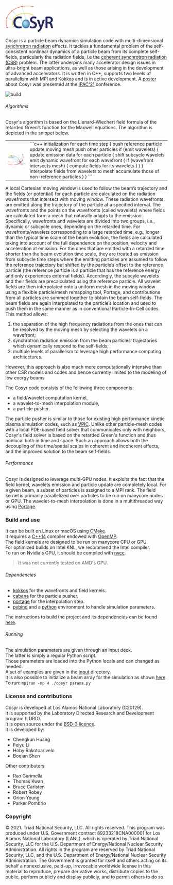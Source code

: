 

<img src="docs/logo.png?raw=true" alt="logo" width="150">

<!--###### Summary-->
Cosyr is a particle beam dynamics simulation code with multi-dimensional [synchrotron radiation](https://en.wikipedia.org/wiki/Synchrotron_radiation) effects. It tackles a fundamental problem of the self-consistent nonlinear dynamics of a particle beam from its complete self-fields, particularly the radiation fields, i.e the [coherent synchrotron radiation (CSR)](http://linkinghub.elsevier.com/retrieve/pii/S016890029700822X) problem. The latter underpins many accelerator design issues in ultra-bright beam applications, as well as those arising in the development of advanced accelerators. It is written in C++, supports two levels of parallelism with MPI and Kokkos and is in active development. A [poster](./docs/CSR_IPAC2021.pdf) about Cosyr was presented at the [IPAC'21](https://www.ipac21.org/index.php#) conference.

![build](https://github.com/lanl/cosyr/actions/workflows/main.yml/badge.svg)

###### Algorithms

Cosyr's algorithm is based on the Lienard-Wiechert field formula of the retarded Green’s function for the Maxwell equations. The algorithm is depicted in the snippet below.

<!--![Algorithm](./docs/algorithm.png)-->

<table>
<tr>
<td>
  <img src="docs/principle.png?raw=true" alt="logo" width="400">
</td>
<td>
```c++
initialization
for each time step {
  push reference particle
  update moving mesh
  push other particles
  if (emit wavelets) {
    update emission data
    for each particle {
      shift subcycle wavelets
      emit dynamic wavefront
      for each wavefront {
        if (wavefront intersects mesh) {
          compute fields for its wavelets
        }
      }
    }
    interpolate fields from wavelets to mesh
    accumulate those of non-reference particles
  } 
}
```
</td>
</tr>
</table>

A local Cartesian moving window is used to follow the beam’s trajectory and the fields (or potential) for each particle are calculated on the radiation wavefronts that intersect with moving window. These radiation wavefronts are emitted along the trajectory of the particle at a specified interval. The wavefronts and the points on the wavefronts (called wavelets) where fields are calculated form a mesh that naturally adapts to the emission. Specifically, wavefronts and wavelets are divided into two groups, i.e., dynamic or subcycle ones, depending on the retarded time. For wavefronts/wavelets corresponding to a large retarded time, e.g., longer than the typical time scale of the beam evolution, the fields are calculated taking into account of the full dependence on the position, velocity and acceleration at emission. For the ones that are emitted with a retarded time shorter than the beam evolution time scale, they are treated as emission from subcycle time steps where the emitting particles are assumed to follow the reference trajectory but shifted by the particle’s offset to the reference particle (the reference particle is a particle that has the reference energy and only experiences external fields). Accordingly, the subcyle wavelets and their fields are precalculated using the reference particle.   All wavelet fields are then interpolated onto a uniform mesh in the moving window using a flexible particle/mesh remapping tool, Portage, and contributions from all particles are summed together to obtain the beam self-fields. The beam fields are again interpolated to the particle’s location and used to push them in the same manner as in conventional Particle-In-Cell codes. This method allows: 

1. the separation of the high frequency radiations from the ones that can be resolved by the moving mesh by selecting the wavelets on a wavefront;
2. synchrotron radiation emission from the beam particles’ trajectories which dynamically respond to the self-fields; 
3. multiple levels of parallelism to leverage high performance computing architectures. 

However, this approach is also much more computationally intensive than other CSR models and codes and hence currently limited to the modeling of low energy beams

The Cosyr code consists of the following three components:

- a field/wavelet computation kernel,
- a wavelet-to-mesh interpolation module,
- a particle pusher. 

The particle pusher is similar to those for existing high performance kinetic plasma simulation codes, such as [VPIC](https://github.com/lanl/vpic). Unlike other particle-mesh codes with a local PDE-based field solver that communicates only with neighbors, Cosyr's field solver is based on the retarded Green's function and thus nonlocal both in time and space. Such an approach allows both the decoupling of the time/spatial scales in coherent and incoherent effects, and the improved solution to the beam self-fields. 

###### Performance

Cosyr is designed to leverage multi-GPU nodes. It exploits the fact that the field kernel, wavelets emission and particle update are completely local. For a given beam, a subset of particles is assigned to a MPI rank. The field kernel is primarily parallelized over particles to be run on manycore nodes or GPU. The wavelet-to-mesh interpolation is done in a multithreaded way using [Portage](https://github.com/laristra/portage).

### Build and use

It can be built on Linux or macOS using [CMake](https://cmake.org).  
It requires a [C++14](https://isocpp.org/wiki/faq/cpp14-language) compiler endowed with [OpenMP](https://www.openmp.org).  
The field kernels are designed to be run on manycore CPU or GPU.  
For optimized builds on Intel KNL, we recommend the Intel compiler.  
To run on Nvidia's GPU, it should be compiled with [nvcc](https://docs.nvidia.com/cuda/cuda-compiler-driver-nvcc/index.html).  
> It was not currently tested on AMD's GPU.  

###### Dependencies

- [kokkos](https://github.com/kokkos/kokkos) for the wavefronts and field kernels.
- [cabana](https://github.com/ECP-copa/Cabana) for the particle pusher.
- [portage](https://github.com/laristra/portage) for the interpolation step.
- [pybind](https://github.com/pybind/pybind11) and a [python](https://www.python.org) environment to handle simulation parameters.  

The instructions to build the project and its dependencies can be found [here](./docs/BUILD.md).   

###### Running

The simulation parameters are given through an input deck.  
The latter is simply a regular Python script.  
Those parameters are loaded into the Python locals and can changed as needed.  
A set of examples are given in the [input](./input) directory.  
It is also possible to initialize a beam array for the simulation as shown [here](./input/test_beam_remap.py).  
To run: `mpirun -np 4 ./cosyr params.py`

### License and contributions

Cosyr is developed at Los Alamos National Laboratory (C20129).  
It is supported by the Laboratory Directed Research and Development program (LDRD).  
It is open source under the [BSD-3 licence](./LICENSE.txt).  
It is developed by:

- Chengkun Huang 
- Feiyu Li 
- Hoby Rakotoarivelo
- Boqian Shen 

Other contributors:

- Rao Garimella 
- Thomas Kwan
- Bruce Carlsten 
- Robert Robey 
- Orion Yeung
- Parker Pombrio

### Copyright
© 2021. Triad National Security, LLC. All rights reserved.
This program was produced under U.S. Government contract 89233218CNA000001 for Los Alamos
National Laboratory (LANL), which is operated by Triad National Security, LLC for the U.S.
Department of Energy/National Nuclear Security Administration. All rights in the program are
reserved by Triad National Security, LLC, and the U.S. Department of Energy/National Nuclear
Security Administration. The Government is granted for itself and others acting on its behalf a
nonexclusive, paid-up, irrevocable worldwide license in this material to reproduce, prepare
derivative works, distribute copies to the public, perform publicly and display publicly, and to permit others to do so.
